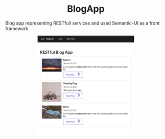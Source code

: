 

<h1 style="text-align: center;"> BlogApp </h1>
Blog app representing RESTfull services and used Semantic-UI as a front framework

<p align="center">
<img src="https://raw.githubusercontent.com/hummatli/BlogApp-RESTful/master/screenshot_new.png" width="60%"/>
</p>
